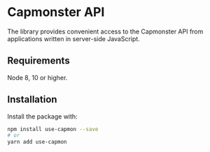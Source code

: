 # Capmonster API

The library provides convenient access to the Capmonster API from applications written in server-side JavaScript.

## Requirements

Node 8, 10 or higher.

## Installation

Install the package with:

```sh
npm install use-capmon --save
# or
yarn add use-capmon
```
